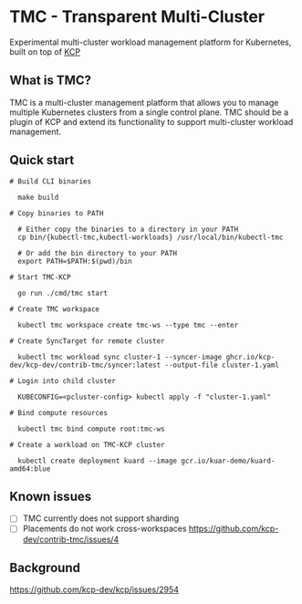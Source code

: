 # TMC - Transparent Multi-Cluster

Experimental multi-cluster workload management platform for Kubernetes, built on top of [KCP](https://github.com/kcp-dev/kcp)

## What is TMC?

TMC is a multi-cluster management platform that allows you to manage multiple Kubernetes clusters from a single control plane. TMC should be a plugin of KCP and extend its functionality to support multi-cluster workload management.

## Quick start

```
# Build CLI binaries

  make build

# Copy binaries to PATH

  # Either copy the binaries to a directory in your PATH
  cp bin/{kubectl-tmc,kubectl-workloads} /usr/local/bin/kubectl-tmc

  # Or add the bin directory to your PATH
  export PATH=$PATH:$(pwd)/bin

# Start TMC-KCP

  go run ./cmd/tmc start

# Create TMC workspace

  kubectl tmc workspace create tmc-ws --type tmc --enter

# Create SyncTarget for remote cluster

  kubectl tmc workload sync cluster-1 --syncer-image ghcr.io/kcp-dev/kcp-dev/contrib-tmc/syncer:latest --output-file cluster-1.yaml

# Login into child cluster

  KUBECONFIG=<pcluster-config> kubectl apply -f "cluster-1.yaml"

# Bind compute resources

  kubectl tmc bind compute root:tmc-ws

# Create a workload on TMC-KCP cluster

  kubectl create deployment kuard --image gcr.io/kuar-demo/kuard-amd64:blue
```

## Known issues

- [ ] TMC currently does not support sharding
- [ ] Placements do not work cross-workspaces https://github.com/kcp-dev/contrib-tmc/issues/4

## Background

https://github.com/kcp-dev/kcp/issues/2954
